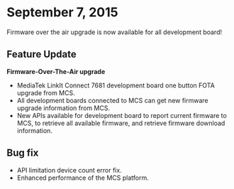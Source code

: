 # September 7, 2015

Firmware over the air upgrade is now available for all development board!



## Feature Update

**Firmware-Over-The-Air upgrade**
* MediaTek LinkIt Connect 7681 development board one button FOTA upgrade from MCS.
* All development boards connected to MCS can get new firmware upgrade information from MCS.
* New APIs available for development board to report current firmware to MCS, to retrieve all available firmware, and retrieve firmware download information.



## Bug fix
* API limitation device count error fix.
* Enhanced performance of the MCS platform.
